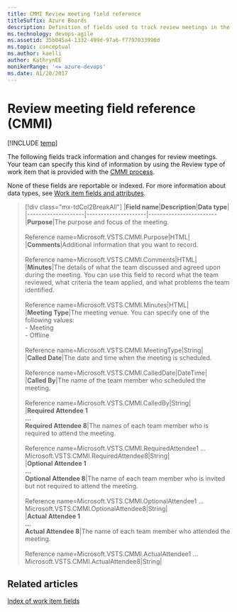 ```yaml
---
title: CMMI Review meeting field reference 
titleSuffix: Azure Boards
description: Definition of fields used to track review meetings in the CMMI process for Azure Boards, Azure DevOps 
ms.technology: devops-agile
ms.assetid: 35b045a4-1332-499d-97a6-f7797033990d
ms.topic: conceptual
ms.author: kaelli
author: KathrynEE
monikerRange: '<= azure-devops'
ms.date: 01/20/2017
---
```


# Review meeting field reference (CMMI)

[!INCLUDE [temp](../../../includes/version-all.md)]

The following fields track information and changes for review meetings. Your team can specify this kind of information by using the Review type of work item that is provided with the [CMMI process](../cmmi-process.md).  
  
 None of these fields are reportable or indexed. For more information about data types, see [Work item fields and attributes](../../work-item-fields.md).  
  

<a id="fields" />

> [!div class="mx-tdCol2BreakAll"]
> |**Field name**|**Description**|**Data type**|  
> |--------------------|---------------------|------------------------ 
> |**Purpose**|The purpose and focus of the meeting.<br/><br/>Reference name=Microsoft.VSTS.CMMI.Purpose|HTML|  
> |**Comments**|Additional information that you want to record.<br/><br/>Reference name=Microsoft.VSTS.CMMI.Comments|HTML|  
> |**Minutes**|The details of what the team discussed and agreed upon during the meeting. You can use this field to record what the team reviewed, what criteria the team applied, and what problems the team identified.<br/><br/>Reference name=Microsoft.VSTS.CMMI.Minutes|HTML|  
> |**Meeting Type**|The meeting venue. You can specify one of the following values:<br/>- Meeting<br/>- Offline<br/><br/>Reference name=Microsoft.VSTS.CMMI.MeetingType|String|  
> |**Called Date**|The date and time when the meeting is scheduled.<br/><br/>Reference name=Microsoft.VSTS.CMMI.CalledDate|DateTime|  
> |**Called By**|The name of the team member who scheduled the meeting.<br/><br/>Reference name=Microsoft.VSTS.CMMI.CalledBy|String|  
> |**Required Attendee 1**<br />**&hellip;**<br />**Required Attendee 8**|The names of each team member who is required to attend the meeting.<br/><br/>Reference name=Microsoft.VSTS.CMMI.RequiredAttendee1 &hellip; Microsoft.VSTS.CMMI.RequiredAttendee8|String|  
> |**Optional Attendee 1**<br />**&hellip;**<br />**Optional Attendee 8**|The name of each team member who is invited but not required to attend the meeting.<br/><br/>Reference name=Microsoft.VSTS.CMMI.OptionalAttendee1 &hellip; Microsoft.VSTS.CMMI.OptionalAttendee8|String|  
> |**Actual Attendee 1**<br />**&hellip;**<br />**Actual Attendee 8**|The name of each team member who attended the meeting.<br/><br/>Reference name=Microsoft.VSTS.CMMI.ActualAttendee1 &hellip; Microsoft.VSTS.CMMI.ActualAttendee8|String|  
  
## Related articles
 [Index of work item fields](../work-item-field.md)
